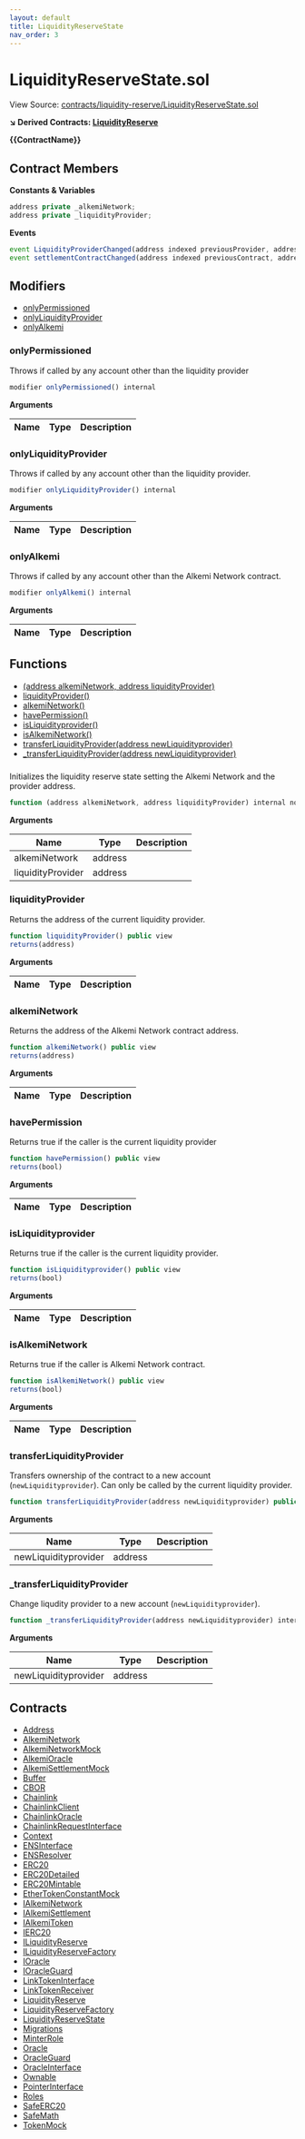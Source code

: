 ```yaml
---
layout: default
title: LiquidityReserveState
nav_order: 3
---
```


# LiquidityReserveState.sol

View Source: [contracts/liquidity-reserve/LiquidityReserveState.sol](../contracts/liquidity-reserve/LiquidityReserveState.sol)

**↘ Derived Contracts: [LiquidityReserve](LiquidityReserve.md)**

**{{ContractName}}**

## Contract Members
**Constants & Variables**

```js
address private _alkemiNetwork;
address private _liquidityProvider;

```

**Events**

```js
event LiquidityProviderChanged(address indexed previousProvider, address indexed newProvider);
event settlementContractChanged(address indexed previousContract, address indexed newContract);
```

## Modifiers

- [onlyPermissioned](#onlypermissioned)
- [onlyLiquidityProvider](#onlyliquidityprovider)
- [onlyAlkemi](#onlyalkemi)

### onlyPermissioned

Throws if called by any account other than the liquidity provider

```js
modifier onlyPermissioned() internal
```

**Arguments**

| Name        | Type           | Description  |
| ------------- |------------- | -----|

### onlyLiquidityProvider

Throws if called by any account other than the liquidity provider.

```js
modifier onlyLiquidityProvider() internal
```

**Arguments**

| Name        | Type           | Description  |
| ------------- |------------- | -----|

### onlyAlkemi

Throws if called by any account other than the Alkemi Network contract.

```js
modifier onlyAlkemi() internal
```

**Arguments**

| Name        | Type           | Description  |
| ------------- |------------- | -----|

## Functions

- [(address alkemiNetwork, address liquidityProvider)](#)
- [liquidityProvider()](#liquidityprovider)
- [alkemiNetwork()](#alkeminetwork)
- [havePermission()](#havepermission)
- [isLiquidityprovider()](#isliquidityprovider)
- [isAlkemiNetwork()](#isalkeminetwork)
- [transferLiquidityProvider(address newLiquidityprovider)](#transferliquidityprovider)
- [_transferLiquidityProvider(address newLiquidityprovider)](#_transferliquidityprovider)

### 

Initializes the liquidity reserve state setting the Alkemi Network and the provider address.

```js
function (address alkemiNetwork, address liquidityProvider) internal nonpayable
```

**Arguments**

| Name        | Type           | Description  |
| ------------- |------------- | -----|
| alkemiNetwork | address |  | 
| liquidityProvider | address |  | 

### liquidityProvider

Returns the address of the current liquidity provider.

```js
function liquidityProvider() public view
returns(address)
```

**Arguments**

| Name        | Type           | Description  |
| ------------- |------------- | -----|

### alkemiNetwork

Returns the address of the Alkemi Network contract address.

```js
function alkemiNetwork() public view
returns(address)
```

**Arguments**

| Name        | Type           | Description  |
| ------------- |------------- | -----|

### havePermission

Returns true if the caller is the current liquidity provider

```js
function havePermission() public view
returns(bool)
```

**Arguments**

| Name        | Type           | Description  |
| ------------- |------------- | -----|

### isLiquidityprovider

Returns true if the caller is the current liquidity provider.

```js
function isLiquidityprovider() public view
returns(bool)
```

**Arguments**

| Name        | Type           | Description  |
| ------------- |------------- | -----|

### isAlkemiNetwork

Returns true if the caller is Alkemi Network contract.

```js
function isAlkemiNetwork() public view
returns(bool)
```

**Arguments**

| Name        | Type           | Description  |
| ------------- |------------- | -----|

### transferLiquidityProvider

Transfers ownership of the contract to a new account (`newLiquidityprovider`).
Can only be called by the current liquidity provider.

```js
function transferLiquidityProvider(address newLiquidityprovider) public nonpayable onlyLiquidityProvider 
```

**Arguments**

| Name        | Type           | Description  |
| ------------- |------------- | -----|
| newLiquidityprovider | address |  | 

### _transferLiquidityProvider

Change liqudity provider to a new account (`newLiquidityprovider`).

```js
function _transferLiquidityProvider(address newLiquidityprovider) internal nonpayable
```

**Arguments**

| Name        | Type           | Description  |
| ------------- |------------- | -----|
| newLiquidityprovider | address |  | 

## Contracts

* [Address](Address.md)
* [AlkemiNetwork](AlkemiNetwork.md)
* [AlkemiNetworkMock](AlkemiNetworkMock.md)
* [AlkemiOracle](AlkemiOracle.md)
* [AlkemiSettlementMock](AlkemiSettlementMock.md)
* [Buffer](Buffer.md)
* [CBOR](CBOR.md)
* [Chainlink](Chainlink.md)
* [ChainlinkClient](ChainlinkClient.md)
* [ChainlinkOracle](ChainlinkOracle.md)
* [ChainlinkRequestInterface](ChainlinkRequestInterface.md)
* [Context](Context.md)
* [ENSInterface](ENSInterface.md)
* [ENSResolver](ENSResolver.md)
* [ERC20](ERC20.md)
* [ERC20Detailed](ERC20Detailed.md)
* [ERC20Mintable](ERC20Mintable.md)
* [EtherTokenConstantMock](EtherTokenConstantMock.md)
* [IAlkemiNetwork](IAlkemiNetwork.md)
* [IAlkemiSettlement](IAlkemiSettlement.md)
* [IAlkemiToken](IAlkemiToken.md)
* [IERC20](IERC20.md)
* [ILiquidityReserve](ILiquidityReserve.md)
* [ILiquidityReserveFactory](ILiquidityReserveFactory.md)
* [IOracle](IOracle.md)
* [IOracleGuard](IOracleGuard.md)
* [LinkTokenInterface](LinkTokenInterface.md)
* [LinkTokenReceiver](LinkTokenReceiver.md)
* [LiquidityReserve](LiquidityReserve.md)
* [LiquidityReserveFactory](LiquidityReserveFactory.md)
* [LiquidityReserveState](LiquidityReserveState.md)
* [Migrations](Migrations.md)
* [MinterRole](MinterRole.md)
* [Oracle](Oracle.md)
* [OracleGuard](OracleGuard.md)
* [OracleInterface](OracleInterface.md)
* [Ownable](Ownable.md)
* [PointerInterface](PointerInterface.md)
* [Roles](Roles.md)
* [SafeERC20](SafeERC20.md)
* [SafeMath](SafeMath.md)
* [TokenMock](TokenMock.md)
